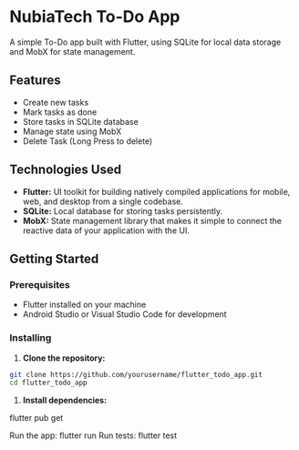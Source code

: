 # NubiaTech To-Do App

A simple To-Do app built with Flutter, using SQLite for local data storage and MobX for state management.

## Features

- Create new tasks
- Mark tasks as done
- Store tasks in SQLite database
- Manage state using MobX
- Delete Task (Long Press to delete)

## Technologies Used

- **Flutter:** UI toolkit for building natively compiled applications for mobile, web, and desktop from a single codebase.
- **SQLite:** Local database for storing tasks persistently.
- **MobX:** State management library that makes it simple to connect the reactive data of your application with the UI.

## Getting Started

### Prerequisites

- Flutter installed on your machine
- Android Studio or Visual Studio Code for development

### Installing

1. **Clone the repository:**

```bash
git clone https://github.com/yourusername/flutter_todo_app.git
cd flutter_todo_app
```

1. **Install dependencies:**

flutter pub get

Run the app: flutter run
Run tests: flutter test

